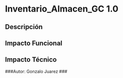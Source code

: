 # Inventario_Almacen_GC 1.0 #

## Descripción ##

## Impacto Funcional ##

## Impacto Técnico ##

###Autor: Gonzalo Juarez ###
